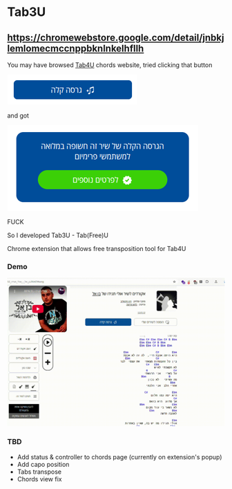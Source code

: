 # Tab3U

## https://chromewebstore.google.com/detail/jnbkjlemlomecmccnppbknlnkelhfllh

You may have browsed [Tab4U](https://www.tab4u.com) chords website, tried clicking that button

![EasyVersion](assets/easy_version.png)

and got

![PremiumPaywall](assets/premium_paywall.png)

FUCK

So I developed Tab3U - Tab(Free)U

Chrome extension that allows free transposition tool for Tab4U

### Demo

![Demo](assets/demo.gif)

### TBD
- Add status & controller to chords page (currently on extension's popup)
- Add capo position
- Tabs transpose
- Chords view fix
